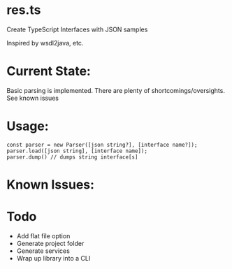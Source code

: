 # res.ts 
Create TypeScript Interfaces with JSON samples

Inspired by wsdl2java, etc.

# Current State:
Basic parsing is implemented. There are plenty of shortcomings/oversights. See known issues

# Usage: 

```
const parser = new Parser([json string?], [interface name?]);
parser.load([json string], [interface name]);
parser.dump() // dumps string interface[s]
```

# Known Issues:

# Todo
* Add flat file option
* Generate project folder
* Generate services
* Wrap up library into a CLI
